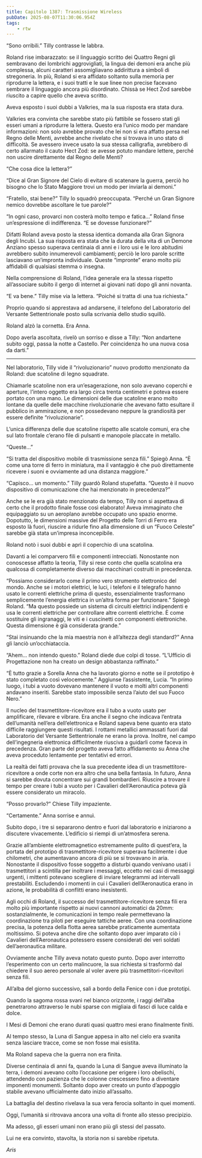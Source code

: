 ```yaml
---
title: Capitolo 1387: Trasmissione Wireless
pubDate: 2025-08-07T11:30:06.954Z
tags:
    - rtw
---
```



“Sono orribili.” Tilly contrasse le labbra.


Roland rise imbarazzato: se il linguaggio scritto dei Quattro Regni gli sembravano dei lombrichi aggrovigliati, la lingua dei demoni era anche più complessa, alcuni caratteri assomigliavano addirittura a simboli di stregoneria. In più, Roland si era affidato soltanto sulla memoria per riprodurre la lettera, e i suoi tratti e le sue linee non precise facevano sembrare il linguaggio ancora più disordinato. Chissà se Hect Zod sarebbe riuscito a capire quello che aveva scritto.


Aveva esposto i suoi dubbi a Valkries, ma la sua risposta era stata dura.


Valkries era convinta che sarebbe stato più fattibile se fossero stati gli esseri umani a riprodurre la lettera. Questo era l’unico modo per mandare informazioni: non solo avrebbe provato che lei non si era affatto persa nel Regno delle Menti, avrebbe anche rivelato che si trovava in uno stato di difficoltà. Se avessero invece usato la sua stessa calligrafia, avrebbero di certo allarmato il cauto Hect Zod: se avesse potuto mandare lettere, perché non uscire direttamente dal Regno delle Menti?


“Che cosa dice la lettera?”


“Dice al Gran Signore del Cielo di evitare di scatenare la guerra, perciò ho bisogno che lo Stato Maggiore trovi un modo per inviarla ai demoni.”


“Fratello, stai bene?” Tilly lo squadrò preoccupata. “Perché un Gran Signore nemico dovrebbe ascoltare le tue parole?”


“In ogni caso, provarci non costerà molto tempo e fatica...” Roland finse un’espressione di indifferenza. “E se dovesse funzionare?”


Difatti Roland aveva posto la stessa identica domanda alla Gran Signora degli Incubi. La sua risposta era stata che la durata della vita di un Demone Anziano spesso superava centinaia di anni e i loro usi e le loro abitudini avrebbero subito innumerevoli cambiamenti; perciò le loro parole scritte lasciavano un’impronta individuale. Queste “impronte” erano molto più affidabili di qualsiasi stemma o insegna.


Nella comprensione di Roland, l’idea generale era la stessa rispetto all’associare subito il gergo di internet ai giovani nati dopo gli anni novanta.


“E va bene.” Tilly mise via la lettera. “Poiché si tratta di una tua richiesta.”


Proprio quando si apprestava ad andarsene, il telefono del Laboratorio del Versante Settentrionale posto sulla scrivania dello studio squillò.


Roland alzò la cornetta. Era Anna.


Dopo averla ascoltata, rivelò un sorriso e disse a Tilly: “Non andartene subito oggi, passa la notte a Castello. Per coincidenza ho una nuova cosa da darti.”


***






Nel laboratorio, Tilly vide il “rivoluzionario” nuovo prodotto menzionato da Roland: due scatoline di legno squadrate.


Chiamarle scatoline non era un’esagerazione, non solo avevano coperchi e aperture, l’intero oggetto era largo circa trenta centimetri e poteva essere portato con una mano. Le dimensioni delle due scatoline erano molto lontane da quelle delle macchine rivoluzionarie che avevano fatto esultare il pubblico in ammirazione, e non possedevano neppure la grandiosità per essere definite “rivoluzionarie”.


L’unica differenza delle due scatoline rispetto alle scatole comuni, era che sul lato frontale c’erano file di pulsanti e manopole placcate in metallo.


“Queste...”


“Si tratta del dispositivo mobile di trasmissione senza fili.” Spiegò Anna. “È come una torre di ferro in miniatura, ma il vantaggio è che può direttamente ricevere i suoni e ovviamente ad una distanza maggiore.”


“Capisco... un momento.” Tilly guardò Roland stupefatta. “Questo è il nuovo dispositivo di comunicazione che hai menzionato in precedenza?”


Anche se le era già stato menzionato da tempo, Tilly non si aspettava di certo che il prodotto finale fosse così elaborato! Aveva immaginato che equipaggiato su un aeroplano avrebbe occupato uno spazio enorme. Dopotutto, le dimensioni massive del Progetto delle Torri di Ferro era esposto là fuori, riuscire a ridurle fino alla dimensione di un “Fuoco Celeste” sarebbe già stata un’impresa inconcepibile.


Roland notò i suoi dubbi e aprì il coperchio di una scatolina.


Davanti a lei comparvero fili e componenti intrecciati. Nonostante non conoscesse affatto la teoria, Tilly si rese conto che quella scatolina era qualcosa di completamente diverso dai macchinari costruiti in precedenza.


“Possiamo considerarlo come il primo vero strumento elettronico del mondo. Anche se i motori elettrici, le luci, i telefoni e il telegrafo hanno usato le correnti elettriche prima di questo, essenzialmente trasformano semplicemente l’energia elettrica in un’altra forma per funzionare.” Spiegò Roland. “Ma questo possiede un sistema di circuiti elettrici indipendenti e usa le correnti elettriche per controllare altre correnti elettriche. È come sostituire gli ingranaggi, le viti e i cuscinetti con componenti elettroniche. Questa dimensione è già considerata grande.”


“Stai insinuando che la mia maestria non è all’altezza degli standard?” Anna gli lanciò un’occhiataccia.


“Ahem... non intendo questo.” Roland diede due colpi di tosse. “L’Ufficio di Progettazione non ha creato un design abbastanza raffinato.”


“È tutto grazie a Sorella Anna che ha lavorato giorno e notte se il prototipo è stato completato così velocemente.” Aggiunse l’assistente, Lucia. “In primo luogo, i tubi a vuoto dovevano mantenere il vuoto e molti altri componenti andavano inseriti. Sarebbe stato impossibile senza l’aiuto del suo Fuoco Nero.”


Il nucleo del trasmettitore-ricevitore era il tubo a vuoto usato per amplificare, rilevare e vibrare. Era anche il segno che indicava l’entrata dell’umanità nell’era dell’elettronica e Roland sapeva bene quanto era stato difficile raggiungere questi risultati. I rottami metallici ammassati fuori dal Laboratorio del Versante Settentrionale ne erano la prova. Inoltre, nel campo dell’ingegneria elettronica difficilmente riusciva a guidarli come faceva in precedenza. Gran parte del progetto aveva fatto affidamento su Anna che aveva proceduto lentamente per tentativi ed errori.


La realtà dei fatti provava che la sua precedente idea di un trasmettitore-ricevitore a onde corte non era altro che una bella fantasia. In futuro, Anna si sarebbe dovuta concentrare sui grandi bombardieri. Riuscire a trovare il tempo per creare i tubi a vuoto per i Cavalieri dell’Aeronautica poteva già essere considerato un miracolo.


“Posso provarlo?” Chiese Tilly impaziente.


“Certamente.” Anna sorrise e annuì.


Subito dopo, i tre si separarono dentro e fuori dal laboratorio e iniziarono a discutere vivacemente. L’edificio si riempì di un’atmosfera serena.


Grazie all’ambiente elettromagnetico estremamente pulito di quest’era, la portata del prototipo di trasmettitore-ricevitore superava facilmente i due chilometri, che aumentavano ancora di più se si trovavano in aria. Nonostante il dispositivo fosse soggetto a disturbi quando venivano usati i trasmettitori a scintilla per inoltrare i messaggi, eccetto nei casi di messaggi urgenti, i mittenti potevano scegliere di inviare telegrammi ad intervalli prestabiliti. Escludendo i momenti in cui i Cavalieri dell’Aeronautica erano in azione, le probabilità di conflitti erano inesistenti.


Agli occhi di Roland, il successo del trasmettitore-ricevitore senza fili era molto più importante rispetto ai nuovi cannoni automatici da 20mm: sostanzialmente, le comunicazioni in tempo reale permettevano la coordinazione tra piloti per eseguire tattiche aeree. Con una coordinazione precisa, la potenza della flotta aerea sarebbe praticamente aumentata moltissimo. Si poteva anche dire che soltanto dopo aver imparato ciò i Cavalieri dell’Aeronautica potessero essere considerati dei veri soldati dell’aeronautica militare.


Ovviamente anche Tilly aveva notato questo punto. Dopo aver interrotto l’esperimento con un certo malincuore, la sua richiesta si trasformò dal chiedere il suo aereo personale al voler avere più trasmettitori-ricevitori senza fili.


All’alba del giorno successivo, salì a bordo della Fenice con i due prototipi.


Quando la sagoma rossa svanì nel bianco orizzonte, i raggi dell’alba penetrarono attraverso le nubi sparse con migliaia di fasci di luce calda e dolce.


I Mesi di Demoni che erano durati quasi quattro mesi erano finalmente finiti.


Al tempo stesso, la Luna di Sangue appesa in alto nel cielo era svanita senza lasciare tracce, come se non fosse mai esistita.


Ma Roland sapeva che la guerra non era finita.


Diverse centinaia di anni fa, quando la Luna di Sangue aveva illuminato la terra, i demoni avevano colto l’occasione per erigere i loro obelischi, attendendo con pazienza che le colonne crescessero fino a diventare imponenti monumenti. Soltanto dopo aver creato un punto d’appoggio stabile avevano ufficialmente dato inizio all’assalto.


La battaglia del destino rivelava la sua vera ferocia soltanto in quei momenti.


Oggi, l’umanità si ritrovava ancora una volta di fronte allo stesso precipizio.


Ma adesso, gli esseri umani non erano più gli stessi del passato.


Lui ne era convinto, stavolta, la storia non si sarebbe ripetuta.






<em>Aris</em>
                                


                                



